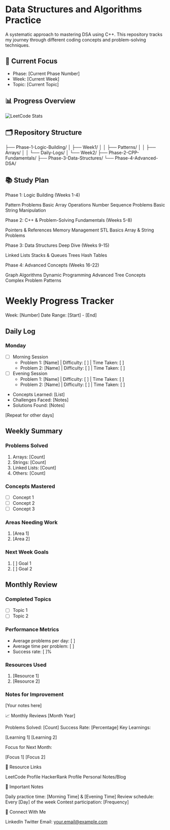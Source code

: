 
# Data Structures and Algorithms Practice

A systematic approach to mastering DSA using C++. This repository tracks my journey through different coding concepts and problem-solving techniques.

## 🎯 Current Focus
- Phase: [Current Phase Number]
- Week: [Current Week]
- Topic: [Current Topic]

## 📊 Progress Overview
![LeetCode Stats](https://leetcard.jacoblin.cool/[your-leetcode-username]?theme=dark&font=Sura)

## 🗂️ Repository Structure
├── Phase-1-Logic-Building/
│   ├── Week1/
│   │   ├── Patterns/
│   │   ├── Arrays/
│   │   └── Daily-Logs/
│   └── Week2/
├── Phase-2-CPP-Fundamentals/
├── Phase-3-Data-Structures/
└── Phase-4-Advanced-DSA/



## 📚 Study Plan
Phase 1: Logic Building (Weeks 1-4)

 Pattern Problems
 Basic Array Operations
 Number Sequence Problems
 Basic String Manipulation

Phase 2: C++ & Problem-Solving Fundamentals (Weeks 5-8)

 Pointers & References
 Memory Management
 STL Basics
 Array & String Problems

Phase 3: Data Structures Deep Dive (Weeks 9-15)

 Linked Lists
 Stacks & Queues
 Trees
 Hash Tables

Phase 4: Advanced Concepts (Weeks 16-22)

 Graph Algorithms
 Dynamic Programming
 Advanced Tree Concepts
 Complex Problem Patterns



# Weekly Progress Tracker

Week: [Number]
Date Range: [Start] - [End]

## Daily Log
### Monday
- [ ] Morning Session
  - Problem 1: [Name] | Difficulty: [ ] | Time Taken: [ ]
  - Problem 2: [Name] | Difficulty: [ ] | Time Taken: [ ]
- [ ] Evening Session
  - Problem 1: [Name] | Difficulty: [ ] | Time Taken: [ ]
  - Problem 2: [Name] | Difficulty: [ ] | Time Taken: [ ]
- Concepts Learned: [List]
- Challenges Faced: [Notes]
- Solutions Found: [Notes]

[Repeat for other days]

## Weekly Summary
### Problems Solved
1. Arrays: [Count]
2. Strings: [Count]
3. Linked Lists: [Count]
4. Others: [Count]

### Concepts Mastered
- [ ] Concept 1
- [ ] Concept 2
- [ ] Concept 3

### Areas Needing Work
1. [Area 1]
2. [Area 2]

### Next Week Goals
1. [ ] Goal 1
2. [ ] Goal 2

## Monthly Review
### Completed Topics
- [ ] Topic 1
- [ ] Topic 2

### Performance Metrics
- Average problems per day: [ ]
- Average time per problem: [ ]
- Success rate: [ ]%

### Resources Used
1. [Resource 1]
2. [Resource 2]

### Notes for Improvement
[Your notes here]





📈 Monthly Reviews
[Month Year]

Problems Solved: [Count]
Success Rate: [Percentage]
Key Learnings:

[Learning 1]
[Learning 2]


Focus for Next Month:

[Focus 1]
[Focus 2]



🔗 Resource Links

LeetCode Profile
HackerRank Profile
Personal Notes/Blog

📌 Important Notes

Daily practice time: [Morning Time] & [Evening Time]
Review schedule: Every [Day] of the week
Contest participation: [Frequency]

🤝 Connect With Me

LinkedIn
Twitter
Email: your.email@example.com